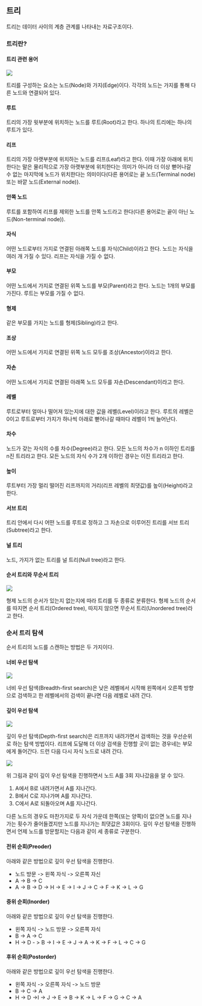 ## 트리

트리는 데이터 사이의 계층 관계를 나타내는 자료구조이다.



### 트리란?

#### 트리 관련 용어

![](./Figure/트리1.JPG)

트리를 구성하는 요소는 노드(Node)와 가지(Edge)이다. 각각의 노드는 가지를 통해 다른 노드와 연결되어 있다. 



#### 루트 

트리의 가장 윗부분에 위치하는 노드를 루트(Root)라고 한다. 하나의 트리에는 하나의 루트가 있다. 



#### 리프

트리의 가장 아랫부분에 위치하는 노드를 리프(Leaf)라고 한다. 이때 가장 아래에 위치한다는 말은 물리적으로 가장 아랫부분에 위치한다는 의미가 아니라 더 이상 뻗어나갈 수 없는 마지막에 노드가 위치한다는 의미이다(다른 용어로는 끝 노드(Terminal node) 또는 바깥 노드(External node)).



#### 안쪽 노드

루트를 포함하여 리프를 제외한 노드를 안쪽 노드라고 한다(다른 용어로는 끝이 아닌 노드(Non-terminal node)).



#### 자식

어떤 노드로부터 가지로 연결된 아래쪽 노드를 자식(Child)이라고 한다. 노드는 자식을 여러 개 가질 수 있다. 리프는 자식을 가질 수 없다.



#### 부모

어떤 노드에서 가지로 연결된 위쪽 노드를 부모(Parent)라고 한다. 노드는 1개의 부모를 가진다. 루트는 부모를 가질 수 없다.



#### 형제

같은 부모를 가지는 노드를 형제(Sibling)라고 한다. 



#### 조상

어떤 노드에서 가지로 연결된 위쪽 노드 모두를 조상(Ancestor)이라고 한다.



#### 자손

어떤 노드에서 가지로 연결된 아래쪽 노드 모두를 자손(Descendant)이라고 한다.



#### 레벨

루트로부터 얼마나 떨어져 있는지에 대한 값을 레벨(Level)이라고 한다. 루트의 레벨은 0이고 루트로부터 가지가 하나씩 아래로 뻗어나갈 때마다 레벨이 1씩 늘어난다.



#### 차수

노드가 갖는 자식의 수를 차수(Degree)라고 한다. 모든 노드의 차수가 n 이하인 트리를 n진 트리라고 한다. 모든 노드의 자식 수가 2개 이하인 경우는 이진 트리라고 한다.



#### 높이

루트부터 가장 멀리 떨어진 리프까지의 거리(리프 레벨의 최댓값)를 높이(Height)라고 한다. 



#### 서브 트리

트리 안에서 다시 어떤 노드를 루트로 정하고 그 자손으로 이루어진 트리를 서브 트리(Subtree)라고 한다. 



#### 널 트리

노드, 가지가 없는 트리를 널 트리(Null tree)라고 한다.



#### 순서 트리와 무순서 트리

![](./Figure/트리2.JPG)

형제 노드의 순서가 있는지 없는지에 따라 트리를 두 종류로 분류한다. 형제 노드의 순서를 따지면 순서 트리(Ordered tree), 따지지 않으면 무순서 트리(Unordered tree)라고 한다. 



### 순서 트리 탐색

순서 트리의 노드를 스캔하는 방법은 두 가지이다. 



#### 너비 우선 탐색

![](./Figure/트리3.JPG)

너비 우선 탐색(Breadth-first search)은 낮은 레벨에서 시작해 왼쪽에서 오른쪽 방향으로 검색하고 한 레벨에서의 검색이 끝나면 다음 레벨로 내려 간다. 



#### 깊이 우선 탐색

![](./Figure/트리4.JPG)

깊이 우선 탐색(Depth-first search)은 리프까지 내려가면서 검색하는 것을 우선순위로 하는 탐색 방법이다. 리프에 도달해 더 이상 검색을 진행할 곳이 없는 경우네는 부모에게 돌어간다. 드런 다음 다시 자식 노드로 내려 간다. 

![](./Figure/트리5.JPG)

위 그림과 같이 깊이 우선 탐색을 진행하면서 노드 A를 3회 지나갔음을 알 수 있다.

1. A에서 B로 내려가면서 A를 지나간다.
2. B에서 C로 지나가며 A를 지나간다.
3. C에서 A로 되돌아오며 A를 지나간다.

다른 노드의 경우도 마찬가지로 두 자식 가운데 한쪽(또는 양쪽)이 없으면 노드를 지나가는 횟수가 줄어들겠지만 노드를 지나가는 최댓값은 3회이다. 깊이 우선 탐색을 진행하면서 언제 노드를 방문할지는 다음과 같이 세 종류로 구분한다.



#### 전위 순회(Preoder)

아래와 같은 방법으로 깊이 우선 탐색을 진행한다.

- 노드 방문 -> 왼쪽 자식 -> 오른쪽 자신 
- A -> B -> C
- A -> B -> D -> H -> E -> I -> J -> C -> F -> K -> L -> G



#### 중위 순회(Inorder)

아래와 같은 방법으로 깊이 우선 탐색을 진행한다.

- 왼쪽 자식 -> 노드 방문 -> 오른쪽 자식
- B -> A -> C
- H -> D - > B -> I -> E -> J -> A -> K -> F -> L -> C -> G



#### 후위 순회(Postorder)

아래와 같은 방법으로 깊이 우선 탐색을 진행한다.

- 왼쪽 자식 -> 오른쪽 자식 -> 노드 방문
- B -> C -> A
- H -> D ->I -> J -> E -> B -> K -> L -> F -> G -> C -> A